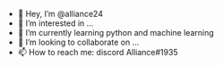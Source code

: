 - 👋 Hey, I’m @alliance24
- 👀 I’m interested in ...
- 🌱 I’m currently learning python and machine learning
- 💞️ I’m looking to collaborate on ...
- 📫 How to reach me: discord Alliance#1935

<!---
alliance24/alliance24 is a ✨ special ✨ repository because its `README.md` (this file) appears on your GitHub profile.
You can click the Preview link to take a look at your changes.
--->
